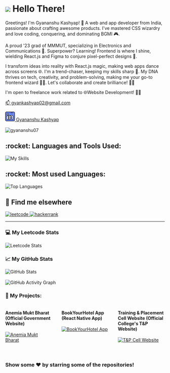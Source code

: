 <h1>
    <img src="https://emojis.slackmojis.com/emojis/images/1531849430/4246/blob-sunglasses.gif?1531849430" width="30"/>
    Hello There!
</h1>

<p>
    Greetings! I'm Gyananshu Kashyap! 🚀 A web and app developer from India, passionate about crafting awesome products. I've mastered CSS wizardry and love coding, conquering, and dominating BGMI 🎮.
</p>

<p>
    A proud '23 grad of MMMUT, specializing in Electronics and Communications 📡. Superpower? Learning! Frontend is where I shine, wielding React.js and Figma to conjure pixel-perfect designs 🎨.
</p>

<p>
    I transform ideas into reality with React.js magic, making web apps dance across screens 🌐. I'm a trend-chaser, keeping my skills sharp 🔪. My DNA thrives on tech, creativity, and problem-solving, making me your go-to frontend wizard 🦸‍♂️. Let's collaborate and create brilliance! 🚀🔥
</p>

<p>
    I'm open to freelance work related to 🌐Website Development! 🚀🔥
</p>

<a href="mailto:gyankashyap02@gmail.com">📫 gyankashyap02@gmail.com</a>

<a href="https://www.linkedin.com/in/gyananshu-kashyap/" target="_blank">
    <img height="30" src="https://raw.githubusercontent.com/AbhishekMaira10/AbhishekMaira10/master/linkedin.png?raw=true"> Gyananshu Kashyap</a>

<br>
<br>

<img src="https://komarev.com/ghpvc/?username=gyananshu07" alt="gyananshu07">

<h2>:rocket: Languages and Tools Used:</h2>

<img src="https://skillicons.dev/icons?i=next,react,js,express,nodejs,html,css,bootstrap,materialui,mongodb,mysql,c,cpp,java,ps,ai,figma,github,vscode,git,postman" alt="My Skills">

<h2>:rocket: Most used Languages:</h2>
<img src="https://github-readme-stats.vercel.app/api/top-langs/?username=gyananshu07&layout=compact" alt="Top Languages">

<h2>📢 Find me elsewhere</h2>
<a href="https://leetcode.com/abhishekmaira1999/">
    <img src="https://img.shields.io/badge/-LeetCode-FFA116?style=for-the-badge&logo=LeetCode&logoColor=black" alt="leetcode">
</a>
<a href="https://www.hackerrank.com/gyankashyap02">
    <img src="https://img.shields.io/badge/-Hackerrank-2EC866?style=for-the-badge&logo=HackerRank&logoColor=white" alt="hackerrank">
</a>

<hr>

<h3>💻 My Leetcode Stats</h3>
<img src="https://leetcard.jacoblin.cool/Gyananshu_gk?theme=light,unicorn" alt="Leetcode Stats">

<h3>📈 My GitHub Stats</h3>
<img src="https://github-readme-stats.vercel.app/api?username=gyananshu07&show_icons=true&theme=gotham" alt="GitHub Stats">

<br />
<br />

<div>
    <img src="https://github-readme-activity-graph.vercel.app/graph?username=gyananshu07&theme=react-dark" alt="GitHub Activity Graph">
</div>

<h3>🎨 My Projects:</h3>

<div style="display: flex; flex-direction:row; flex-wrap: wrap; justify-content: space-between;">
    <div style="flex-basis: calc(33.33% - 20px); margin-bottom: 20px;">
        <h4>Anemia Mukt Bharat (Official Government Website)</h4>
        <a href="https://github.com/gyananshu07/gyananshu07/assets/81867317/67c2af3d-a12b-40ee-9e45-ad027f421f66">
            <img src="https://github.com/gyananshu07/gyananshu07/assets/81867317/67c2af3d-a12b-40ee-9e45-ad027f421f66" alt="Anemia Mukt Bharat">
        </a>
    </div>
    <div style="flex-basis: calc(33.33% - 20px); margin-bottom: 20px;">
        <h4>BookYourHotel App (React Native App)</h4>
        <a href="https://github.com/gyananshu07/gyananshu07/assets/81867317/1307d958-b2a2-41b5-b3ef-37aa87a165c3">
            <img src="https://github.com/gyananshu07/gyananshu07/assets/81867317/1307d958-b2a2-41b5-b3ef-37aa87a165c3" alt="BookYourHotel App">
        </a>
    </div>
    <div style="flex-basis: calc(33.33% - 20px); margin-bottom: 20px;">
        <h4>Training & Placement Cell Website (Official College's T&P Website)</h4>
        <a href="https://github.com/gyananshu07/gyananshu07/assets/81867317/65564939-2842-4b70-824c-520fe2105b2e">
            <img src="https://github.com/gyananshu07/gyananshu07/assets/81867317/65564939-2842-4b70-824c-520fe2105b2e" alt="T&P Cell Website">
        </a>
    </div>
</div>

<br />

<div class="center">
    <h3 class="center">Show some ❤️ by starring some of the repositories!</h3>
</div>

